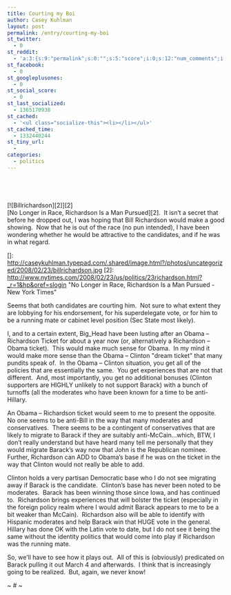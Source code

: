 ```yaml
---
title: Courting my Boi
author: Casey Kuhlman
layout: post
permalink: /entry/courting-my-boi
st_twitter:
  - 0
st_reddit:
  - 'a:3:{s:9:"permalink";s:0:"";s:5:"score";i:0;s:12:"num_comments";i:0;}'
st_facebook:
  - 0
st_googleplusones:
  - 0
st_social_score:
  - 0
st_last_socialized:
  - 1365170938
st_cached:
  - '<ul class="socialize-this"><li></li></ul>'
st_cached_time:
  - 1332440244
st_tiny_url:
  - 
categories:
  - politics
---
```

# 

 

[![Billrichardson][2]][2]  
[No Longer in Race, Richardson Is a Man Pursued][2].  It isn’t a secret that before he dropped out, I was hoping that Bill Richardson would make a good showing.  Now that he is out of the race (no pun intended), I have been wondering whether he would be attractive to the candidates, and if he was in what regard.  

 []: http://caseykuhlman.typepad.com/.shared/image.html?/photos/uncategorized/2008/02/23/billrichardson.jpg
 [2]: http://www.nytimes.com/2008/02/23/us/politics/23richardson.html?_r=1&hp&oref=slogin "No Longer in Race, Richardson Is a Man Pursued - New York Times"

Seems that both candidates are courting him.  Not sure to what extent they are lobbying for his endorsement, for his superdelegate vote, or for him to be a running mate or cabinet level position (Sec State most likely).  

I, and to a certain extent, Big_Head have been lusting after an Obama – Richardson Ticket for about a year now (or, alternatively a Richardson – Obama ticket).  This would make much sense for Obama.  In my mind it would make more sense than the Obama – Clinton "dream ticket" that many pundits speak of.  In the Obama – Clinton situation, you get all of the policies that are essentially the same.  You get experiences that are not that different.  And, most importantly, you get no additional bonuses (Clinton supporters are HIGHLY unlikely to not support Barack) with a bunch of turnoffs (all the moderates who have been known for a time to be anti-Hillary.  

An Obama – Richardson ticket would seem to me to present the opposite.  No one seems to be anti-Bill in the way that many moderates and conservatives.  There seems to be a contingent of conservatives that are likely to migrate to Barack if they are suitably anti-McCain…which, BTW, I don’t really understand but have heard many tell me personally that they would migrate Barack’s way now that John is the Republican nominee.  Further, Richardson can ADD to Obama’s base if he was on the ticket in the way that Clinton would not really be able to add.  

Clinton holds a very partisan Democratic base who I do not see migrating away if Barack is the candidate.  Clinton’s base has never been noted to be moderates.  Barack has been winning those since Iowa, and has continued to.  Richardson brings experiences that will bolster the ticket (especially in the foreign policy realm where I would admit Barack appears to me to be a bit weaker than McCain).  Richardson also will be able to identify with Hispanic moderates and help Barack win that HUGE vote in the general.  Hillary has done OK with the Latin vote to date, but I do not see it being the same without the identity politics that would come into play if Richardson was the running mate.  

So, we’ll have to see how it plays out.  All of this is (obviously) predicated on Barack pulling it out March 4 and afterwards.  I think that is increasingly going to be realized.  But, again, we never know!

~ # ~